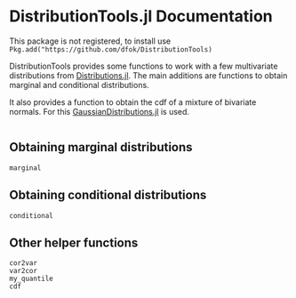 # DistributionTools.jl Documentation
This package is not registered, to install use
`Pkg.add("https://github.com/dfok/DistributionTools)`

DistributionTools provides some functions to work with a few multivariate distributions from [Distributions.jl](https://github.com/JuliaStats/Distributions.jl). The main additions are functions to obtain marginal and conditional distributions.

It also provides a function to obtain the cdf of a mixture of bivariate normals. For this [GaussianDistributions.jl](https://github.com/mschauer/GaussianDistributions.jl) is used.

```@contents
```

## Obtaining marginal distributions
```@docs
marginal
```

## Obtaining conditional distributions
```@docs
conditional
```

## Other helper functions
```@docs
cor2var
var2cor
my_quantile
cdf
```